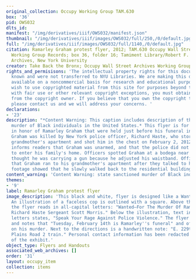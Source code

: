 ```yaml
---
original_collection: Occupy Working Group TAM.630
box: '36'
pid: OWS032
dlts_id:
manifest: "/img/derivatives/iiif/OWS032/manifest.json"
thumbnail: "/img/derivatives/iiif/images/OWS032/full/250,/0/default.jpg"
full: "/img/derivatives/iiif/images/OWS032/full/1140,/0/default.jpg"
citation: Ramarley Graham protest flyer, 2012; TAM.630 Occupy Wall Street Archives
  Working Group Records; box 36, folder 16; Tamiment Library/Robert F. Wagner Labor
  Archives, New York University
creator: Take Back the Bronx; Occupy Wall Street Archives Working Group
rights_and_permisisons: 'The intellectual property rights for this document are not
  known and were not transferred to NYU Libraries. We are making this document publicly
  available on a noncommercial basis for research and educational purposes. If you
  wish to use copyrighted material from this site for purposes beyond those in accordance
  with fair use or other relevant copyright exceptions, you must obtain permission
  from the copyright owner. If you believe that you own the copyright to this document,
  please contact us and we will address your concerns. '
declarations:
- '23'
description: "*Content Warning: This caption includes description of the state sanctioned
  murder of Black individuals in the United States.* This flyer is for two protests
  in honor of Ramarley Graham that were held just before his funeral in the Bronx.
  Graham was killed by New York police officer, Richard Haste, who stormed into his
  grandmother's apartment and shot him in the chest on February 2, 2012. The flyer
  informs readers that Graham was unarmed, and that the police did not have a warrant
  to enter his family's home. Officers spotted Graham at a bodega near his home and
  thought he was carrying a gun because he adjusted his waistband. Officers reported
  that Graham ran to his grandmother's apartment after they talked to him, but surveillance
  footage showed that he slowly walked back to the residential building."
content_warning: 'Content Warning: state sanctioned murder of Black individuals'
themes:
- '9'
label: Ramarley Graham protest flyer
image_description: 'This black and white, flyer is designed like a Wanted poster.
  An illustration of a faceless cop is outlined with a square. Above the illustration
  the flyer reads in all-capital letters: "Wanted—For The Murder Of Ramarley Graham—Officer
  Richard Haste Sergeant Scott Morris." Below the illustration, text in all capital
  letters states, "Speak Your Rage Against Police Violence." The flyer provides directions
  and notes that "Tuesday, February 14th is Ramarley''s funeral" and offers background
  on his murder. Next to the directions is a handwritten note: "E. 229th and White
  Plains Road 2 train." Personal contact information has been redacted by the curators
  of the exhibit.'
object_type: Flyers and Handouts
associated_web_archives: []
order: '31'
layout: occupy_item
collection: items
---
```

